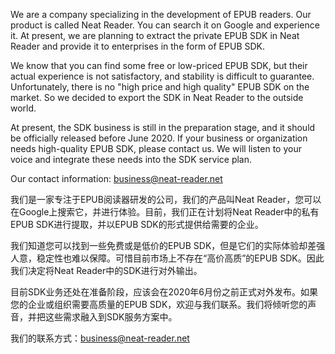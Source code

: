 We are a company specializing in the development of EPUB readers. Our product is called Neat Reader. You can search it on Google and experience it. At present, we are planning to extract the private EPUB SDK in Neat Reader and provide it to enterprises in the form of EPUB SDK.

We know that you can find some free or low-priced EPUB SDK, but their actual experience is not satisfactory, and stability is difficult to guarantee. Unfortunately, there is no "high price and high quality" EPUB SDK on the market. So we decided to export the SDK in Neat Reader to the outside world.

At present, the SDK business is still in the preparation stage, and it should be officially released before June 2020. If your business or organization needs high-quality EPUB SDK, please contact us. We will listen to your voice and integrate these needs into the SDK service plan.

Our contact information: business@neat-reader.net


我们是一家专注于EPUB阅读器研发的公司，我们的产品叫Neat Reader，您可以在Google上搜索它，并进行体验。目前，我们正在计划将Neat Reader中的私有EPUB SDK进行提取，并以EPUB SDK的形式提供给需要的企业。

我们知道您可以找到一些免费或是低价的EPUB SDK，但是它们的实际体验却差强人意，稳定性也难以保障。可惜目前市场上不存在“高价高质”的EPUB SDK。因此我们决定将Neat Reader中的SDK进行对外输出。

目前SDK业务还处在准备阶段，应该会在2020年6月份之前正式对外发布。如果您的企业或组织需要高质量的EPUB SDK，欢迎与我们联系。我们将倾听您的声音，并把这些需求融入到SDK服务方案中。

我们的联系方式：business@neat-reader.net



